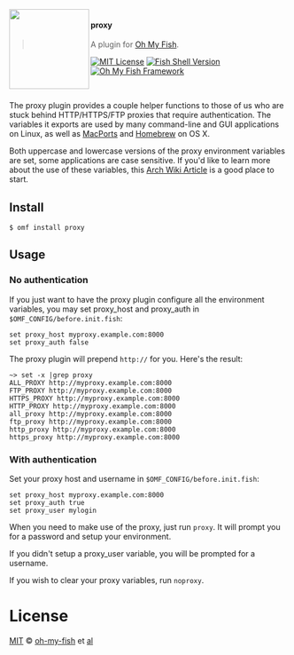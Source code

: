 <img src="https://cdn.rawgit.com/oh-my-fish/oh-my-fish/e4f1c2e0219a17e2c748b824004c8d0b38055c16/docs/logo.svg" align="left" width="144px" height="144px"/>

#### proxy
> A plugin for [Oh My Fish][omf-link].

[![MIT License](https://img.shields.io/badge/license-MIT-007EC7.svg?style=flat-square)](/LICENSE)
[![Fish Shell Version](https://img.shields.io/badge/fish-v2.2.0-007EC7.svg?style=flat-square)](http://fishshell.com)
[![Oh My Fish Framework](https://img.shields.io/badge/Oh%20My%20Fish-Framework-007EC7.svg?style=flat-square)](https://www.github.com/oh-my-fish/oh-my-fish)

<br/>

The proxy plugin provides a couple helper functions to those of us who are
stuck behind HTTP/HTTPS/FTP proxies that require authentication.  The variables
it exports are used by many command-line and GUI applications on Linux, as well
as [MacPorts][macports] and [Homebrew][homebrew] on OS X.

Both uppercase and lowercase versions of the proxy environment variables are
set, some applications are case sensitive.  If you'd like to learn more about
the use of these variables, this [Arch Wiki Article][archwiki-article] is a
good place to start.

[macports]:         http://www.macports.org/
[homebrew]:         http://brew.sh/
[archwiki-article]: https://wiki.archlinux.org/index.php/proxy_settings


## Install

```fish
$ omf install proxy
```


## Usage

### No authentication

If you just want to have the proxy plugin configure all the environment
variables, you may set proxy_host and proxy_auth in
`$OMF_CONFIG/before.init.fish`:

```fish
set proxy_host myproxy.example.com:8000
set proxy_auth false
```

The proxy plugin will prepend `http://` for you.  Here's the result:

    ~> set -x |grep proxy
    ALL_PROXY http://myproxy.example.com:8000
    FTP_PROXY http://myproxy.example.com:8000
    HTTPS_PROXY http://myproxy.example.com:8000
    HTTP_PROXY http://myproxy.example.com:8000
    all_proxy http://myproxy.example.com:8000
    ftp_proxy http://myproxy.example.com:8000
    http_proxy http://myproxy.example.com:8000
    https_proxy http://myproxy.example.com:8000

### With authentication

Set your proxy host and username in `$OMF_CONFIG/before.init.fish`:

```fish
set proxy_host myproxy.example.com:8000
set proxy_auth true
set proxy_user mylogin
```

When you need to make use of the proxy, just run `proxy`.  It will prompt you
for a password and setup your environment.

If you didn't setup a proxy_user variable, you will be prompted for a username.

If you wish to clear your proxy variables, run `noproxy`.


# License

[MIT][mit] © [oh-my-fish][author] et [al][contributors]

[mit]:            http://opensource.org/licenses/MIT
[author]:         http://github.com/oh-my-fish
[contributors]:   https://github.com/oh-my-fish/plugin-proxy/graphs/contributors
[omf-link]:       https://www.github.com/oh-my-fish/oh-my-fish

[license-badge]:  https://img.shields.io/badge/license-MIT-007EC7.svg?style=flat-square
